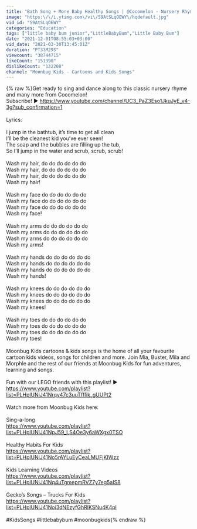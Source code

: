 ```yaml
---
title: "Bath Song + More Baby Healthy Songs | @Cocomelon - Nursery Rhymes  & Kids Songs"
image: "https:\/\/i.ytimg.com\/vi\/S9AtSLqOEWY\/hqdefault.jpg"
vid_id: "S9AtSLqOEWY"
categories: "Education"
tags: ["little baby bum junior","LittleBabyBum","Little Baby Bum"]
date: "2021-12-01T08:55:03+03:00"
vid_date: "2021-03-30T13:45:01Z"
duration: "PT33M29S"
viewcount: "38744715"
likeCount: "151390"
dislikeCount: "132208"
channel: "Moonbug Kids - Cartoons and Kids Songs"
---
```

{% raw %}Get ready to sing and dance along to this classic nursery rhyme and many more from Cocomelon!<br />Subscribe! ► <a rel="nofollow" target="blank" href="https://www.youtube.com/channel/UC3_PaZ3Eso1JkuJyE_v4-3g?sub_confirmation=1">https://www.youtube.com/channel/UC3_PaZ3Eso1JkuJyE_v4-3g?sub_confirmation=1</a><br /><br />Lyrics:<br /><br />I jump in the bathtub, it’s time to get all clean<br />I’ll be the cleanest kid you’ve ever seen!<br />The soap and the bubbles are filling up the tub,<br />So I’ll jump in the water and scrub, scrub, scrub!<br /><br />Wash my hair, do do do do do do<br />Wash my hair, do do do do do do<br />Wash my hair, do do do do do do<br />Wash my hair!<br /><br />Wash my face do do do do do do<br />Wash my face do do do do do do<br />Wash my face do do do do do do<br />Wash my face!<br /><br />Wash my arms do do do do do do<br />Wash my arms do do do do do do<br />Wash my arms do do do do do do<br />Wash my arms!<br /><br />Wash my hands do do do do do do<br />Wash my hands do do do do do do<br />Wash my hands do do do do do do<br />Wash my hands!<br /><br />Wash my knees do do do do do do<br />Wash my knees do do do do do do<br />Wash my knees do do do do do do<br />Wash my knees!<br /><br />Wash my toes do do do do do do<br />Wash my toes do do do do do do<br />Wash my toes do do do do do do<br />Wash my toes!<br /><br />Moonbug Kids cartoons &amp; kids songs is the home of all your favourite cartoon kids videos, songs for children and more. Join Mia, Buster, Mila and Morphle and the rest of our friends at Moonbug Kids for fun adventures, learning and songs. <br /><br />Fun with our LEGO friends with this playlist! ►<br /><a rel="nofollow" target="blank" href="https://www.youtube.com/playlist?list=PLHplUNiJ41Nrqy47c3uuTfffik_gUUPt2">https://www.youtube.com/playlist?list=PLHplUNiJ41Nrqy47c3uuTfffik_gUUPt2</a><br /><br />Watch more from Moonbug Kids here:<br /><br />Sing-a-long<br /><a rel="nofollow" target="blank" href="https://www.youtube.com/playlist?list=PLHplUNiJ41NpJ59_LS4Oe3y6aWXgx0TSO">https://www.youtube.com/playlist?list=PLHplUNiJ41NpJ59_LS4Oe3y6aWXgx0TSO</a><br /><br />Healthy Habits For Kids<br /><a rel="nofollow" target="blank" href="https://www.youtube.com/playlist?list=PLHplUNiJ41No5rAYLuEyCeaLMUFjKIWzz">https://www.youtube.com/playlist?list=PLHplUNiJ41No5rAYLuEyCeaLMUFjKIWzz</a><br /><br />Kids Learning Videos<br /><a rel="nofollow" target="blank" href="https://www.youtube.com/playlist?list=PLHplUNiJ41Nq4uTgmepmRVZ7y7eg5aIS8">https://www.youtube.com/playlist?list=PLHplUNiJ41Nq4uTgmepmRVZ7y7eg5aIS8</a><br /><br />Gecko’s Songs – Trucks For Kids<br /><a rel="nofollow" target="blank" href="https://www.youtube.com/playlist?list=PLHplUNiJ41Noi3dNEzyfGhRlKSNu4K4pl">https://www.youtube.com/playlist?list=PLHplUNiJ41Noi3dNEzyfGhRlKSNu4K4pl</a><br /><br />#KidsSongs #littlebabybum #moonbugkids{% endraw %}
